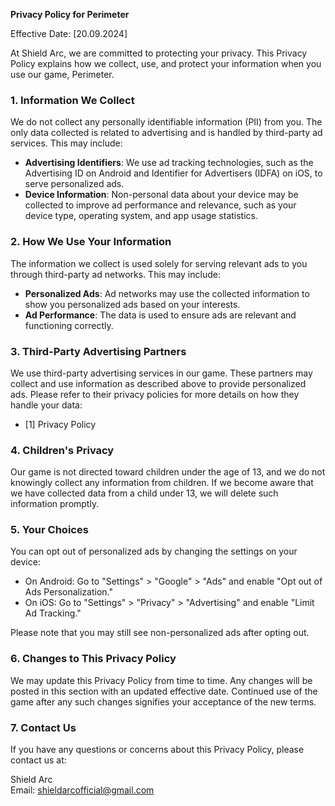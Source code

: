 **Privacy Policy for Perimeter**

Effective Date: [20.09.2024]

At Shield Arc, we are committed to protecting your privacy. This Privacy Policy explains how we collect, use, and protect your information when you use our game, Perimeter.

### 1. **Information We Collect**

We do not collect any personally identifiable information (PII) from you. The only data collected is related to advertising and is handled by third-party ad services. This may include:

- **Advertising Identifiers**: We use ad tracking technologies, such as the Advertising ID on Android and Identifier for Advertisers (IDFA) on iOS, to serve personalized ads.
- **Device Information**: Non-personal data about your device may be collected to improve ad performance and relevance, such as your device type, operating system, and app usage statistics.

### 2. **How We Use Your Information**

The information we collect is used solely for serving relevant ads to you through third-party ad networks. This may include:

- **Personalized Ads**: Ad networks may use the collected information to show you personalized ads based on your interests.
- **Ad Performance**: The data is used to ensure ads are relevant and functioning correctly.

### 3. **Third-Party Advertising Partners**

We use third-party advertising services in our game. These partners may collect and use information as described above to provide personalized ads. Please refer to their privacy policies for more details on how they handle your data:

- [1] Privacy Policy

### 4. **Children's Privacy**

Our game is not directed toward children under the age of 13, and we do not knowingly collect any information from children. If we become aware that we have collected data from a child under 13, we will delete such information promptly.

### 5. **Your Choices**

You can opt out of personalized ads by changing the settings on your device:

- On Android: Go to "Settings" > "Google" > "Ads" and enable "Opt out of Ads Personalization."
- On iOS: Go to "Settings" > "Privacy" > "Advertising" and enable "Limit Ad Tracking."

Please note that you may still see non-personalized ads after opting out.

### 6. **Changes to This Privacy Policy**

We may update this Privacy Policy from time to time. Any changes will be posted in this section with an updated effective date. Continued use of the game after any such changes signifies your acceptance of the new terms.

### 7. **Contact Us**

If you have any questions or concerns about this Privacy Policy, please contact us at:

Shield Arc  
Email: shieldarcofficial@gmail.com
